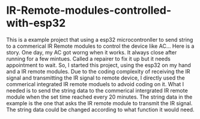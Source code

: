 # IR-Remote-modules-controlled-with-esp32
This is a example project that using a esp32 microcontronller to send string to a commerical IR Remote modules to control the device like AC...
Here is a story. One day, my AC got worng when it works. It always close after running for a few mintues. Called a repairer to fix it up but it needs appointment to wait. So, I started this project, using the esp32 on my hand and a IR remote modules. Due to the coding complexity of receiving the IR signal and transmitting the IR signal to remote device, I directly used the commerical integrated IR remote moduels to advoid coding on it.
What I needed is to send the string data to the commerical intergrated IR remote module when the set time reached every 20 minutes. The string data in the example is the one that asks the IR remote module to transmit the IR signal. The string data could be changed according to what function it would need.


